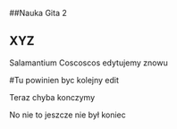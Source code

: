 ##Nauka Gita 2

## XYZ

Salamantium
Coscoscos
edytujemy znowu

#Tu powinien byc kolejny edit

Teraz chyba konczymy

No nie to jeszcze nie był koniec
